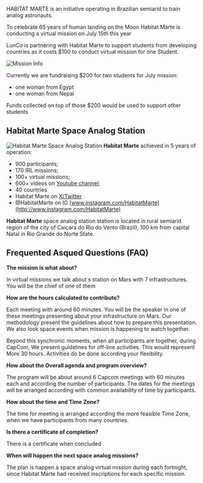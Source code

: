 HABITAT MARTE is an initiative operating in Brazilian semiarid to train analog astronauts.

To celebrate 65 years of human landing on the Moon Habitat Marte is conducting a virtual mission on July 15th this year

LunCo is partnering with Habitat Marte  to support students from developing countries as it costs $100 to conduct virtual mission for one Student.

![Mission Info](https://gateway.lighthouse.storage/ipfs/QmXZKwhbNo9DCafLb1b53j5L3b9VXQ2rfKvXyBqsKGHiDt)

Currently we are fundraising $200 for two students for July mission:

- one woman from Egypt
- one woman from Nepal

Funds collected on top of those $200 would be used to support other students

## Habitat Marte Space Analog Station
![Habitat Marte Space Analog Station](https://gateway.lighthouse.storage/ipfs/QmVRHiPdCRq7w38jGL6tAVC2nnxVNbnpnsccPLNdghJnT5)
**Habitat Marte** achieved in 5 years of operation:
+ 900 participants;
+ 170 IRL missions;
+ 100+ virtual missions;
+ 600+ videos on [Youtube channel](https://www.youtube.com/habitatmarte);
+ 40 countries
+ Habitat Marte on [X/Twitter](https://x.com/habitatmarte)
+ @HabitatMarte on IG [www.instagram.com/HabitatMarte](http://www.instagram.com/HabitatMarte)

**Habitat Marte** space analog station station is located in rural semiarid region of the city of Caiçara do Rio do Vento (Brazil), 100 km from capital Natal in Rio Grande do Norte State.

## Frequented Asqued Questions (FAQ)

**The mission is what about?**

In virtual missions we talk about s station on Mars with 7 infrastructures. You will be the chief of one of them

**How are the hours calculated to contribute?**

Each meeting with around 60 minutes. You will be the speaker in one of these meetings presenting about your infrastructure on Mars. Our methodology present the guidelines about how to prepare this presentation. We also look space events when mission is happening to watch together.

Beyond this synchronic moments, when all participants are together, during CapCom, We present guidelines for off-line activities. This would represent More 30 hours. Activities do be done according your flexibility.

**How about the Overall agenda and program overview?**

The program will be about around 6 Capcom meetings with 60 minutes each and according the number of participants. The dates for the meetings will be arranged according with common availability of time by participants.

**How about the time and Time Zone?**

The time for meeting is arranged according the more feasible Time Zone, when we have participants from many countries.

**Is there a certificate of completion?**

There is a certificate when concluded

**When will happen the next space analog missions?**

The plan is happen a space analog virtual mission during each fortnight, since Habitat Marte had received inscriptions for each specific mission.